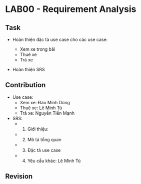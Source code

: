 # LAB00 - Requirement Analysis
## Task
- Hoàn thiện đặc tả use case cho các use case: 
  + Xem xe trong bãi
  + Thuê xe
  + Trả xe

- Hoàn thiện SRS

## Contribution
- Use case:
  + Xem xe: Đào Minh Dũng
  + Thuê xe: Lê Minh Tú
  + Trả xe: Nguyễn Tiến Mạnh
- SRS:
  + 1. Giới thiệu:
  + 2. Mô tả tổng quan
  + 3. Đặc tả use case
  + 4. Yêu cầu khác: Lê Minh Tú

## Revision
